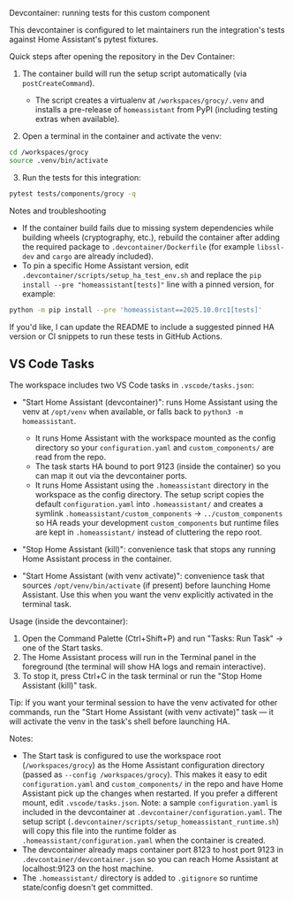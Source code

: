 Devcontainer: running tests for this custom component

This devcontainer is configured to let maintainers run the integration's tests against Home Assistant's pytest fixtures.

Quick steps after opening the repository in the Dev Container:

1. The container build will run the setup script automatically (via `postCreateCommand`).
   - The script creates a virtualenv at `/workspaces/grocy/.venv` and installs a pre-release of `homeassistant` from PyPI (including testing extras when available).

2. Open a terminal in the container and activate the venv:

```bash
cd /workspaces/grocy
source .venv/bin/activate
```

3. Run the tests for this integration:

```bash
pytest tests/components/grocy -q
```

Notes and troubleshooting
- If the container build fails due to missing system dependencies while building wheels (cryptography, etc.), rebuild the container after adding the required package to `.devcontainer/Dockerfile` (for example `libssl-dev` and `cargo` are already included).
- To pin a specific Home Assistant version, edit `.devcontainer/scripts/setup_ha_test_env.sh` and replace the `pip install --pre "homeassistant[tests]"` line with a pinned version, for example:

```bash
python -m pip install --pre 'homeassistant==2025.10.0rc1[tests]'
```

If you'd like, I can update the README to include a suggested pinned HA version or CI snippets to run these tests in GitHub Actions.


VS Code Tasks
--------------

The workspace includes two VS Code tasks in `.vscode/tasks.json`:

- "Start Home Assistant (devcontainer)": runs Home Assistant using the venv at `/opt/venv` when available, or falls back to `python3 -m homeassistant`.
   - It runs Home Assistant with the workspace mounted as the config directory so your `configuration.yaml` and `custom_components/` are read from the repo.
   - The task starts HA bound to port 9123 (inside the container) so you can map it out via the devcontainer ports.
   - It runs Home Assistant using the `.homeassistant` directory in the workspace as the config directory. The setup script copies the default `configuration.yaml` into `.homeassistant/` and creates a symlink `.homeassistant/custom_components` → `../custom_components` so HA reads your development `custom_components` but runtime files are kept in `.homeassistant/` instead of cluttering the repo root.

- "Stop Home Assistant (kill)": convenience task that stops any running Home Assistant process in the container.

- "Start Home Assistant (with venv activate)": convenience task that sources `/opt/venv/bin/activate` (if present) before launching Home Assistant. Use this when you want the venv explicitly activated in the terminal task.

Usage (inside the devcontainer):

1. Open the Command Palette (Ctrl+Shift+P) and run "Tasks: Run Task" → one of the Start tasks.
2. The Home Assistant process will run in the Terminal panel in the foreground (the terminal will show HA logs and remain interactive).
3. To stop it, press Ctrl+C in the task terminal or run the "Stop Home Assistant (kill)" task.

Tip: If you want your terminal session to have the venv activated for other commands, run the "Start Home Assistant (with venv activate)" task — it will activate the venv in the task's shell before launching HA.

Notes:
   - The Start task is configured to use the workspace root (`/workspaces/grocy`) as the Home Assistant configuration directory (passed as `--config /workspaces/grocy`). This makes it easy to edit `configuration.yaml` and `custom_components/` in the repo and have Home Assistant pick up the changes when restarted. If you prefer a different mount, edit `.vscode/tasks.json`.
   Note: a sample `configuration.yaml` is included in the devcontainer at `.devcontainer/configuration.yaml`.
   The setup script (`.devcontainer/scripts/setup_homeassistant_runtime.sh`) will copy this file into the runtime folder as `.homeassistant/configuration.yaml` when the container is created.
- The devcontainer already maps container port 8123 to host port 9123 in `.devcontainer/devcontainer.json` so you can reach Home Assistant at localhost:9123 on the host machine.
 - The `.homeassistant/` directory is added to `.gitignore` so runtime state/config doesn't get committed.
